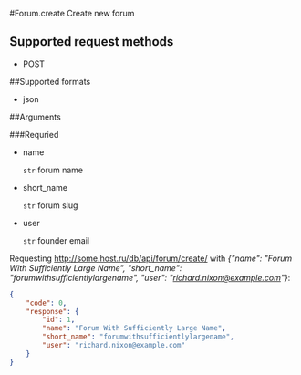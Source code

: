 #Forum.create
Create new forum

## Supported request methods 
* POST

##Supported formats
* json

##Arguments


###Requried
* name

   ```str``` forum name
* short_name

   ```str``` forum slug
* user

   ```str``` founder email


Requesting http://some.host.ru/db/api/forum/create/ with *{"name": "Forum With Sufficiently Large Name", "short_name": "forumwithsufficientlylargename", "user": "richard.nixon@example.com"}*:
```json
{
    "code": 0,
    "response": {
        "id": 1,
        "name": "Forum With Sufficiently Large Name",
        "short_name": "forumwithsufficientlylargename",
        "user": "richard.nixon@example.com"
    }
}
```

